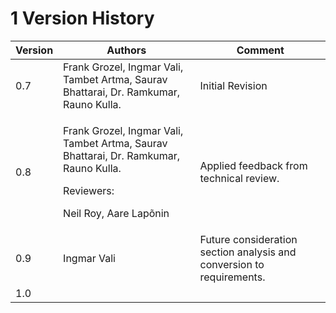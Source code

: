 # 1 Version History

| Version | Authors                                                                                                                                      | Comment                                                               |
| ------- | -------------------------------------------------------------------------------------------------------------------------------------------- | --------------------------------------------------------------------- |
| 0.7     | Frank Grozel, Ingmar Vali, Tambet Artma, Saurav Bhattarai, Dr. Ramkumar, Rauno Kulla.                                                        | Initial Revision                                                      |
| 0.8     | <p>Frank Grozel, Ingmar Vali, Tambet Artma, Saurav Bhattarai, Dr. Ramkumar, Rauno Kulla. </p><p>Reviewers: </p><p>Neil Roy, Aare Lapõnin</p> | Applied feedback from technical review.                               |
| 0.9     | Ingmar Vali                                                                                                                                  | Future consideration section analysis and conversion to requirements. |
| 1.0     |                                                                                                                                              |                                                                       |
